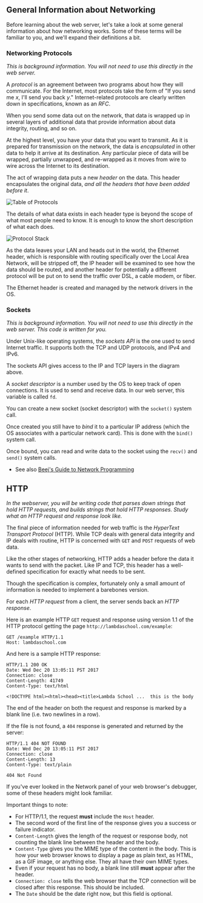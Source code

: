 ## General Information about Networking

Before learning about the web server, let's take a look at some general information about how networking works. Some of these terms will be familiar to you, and we'll expand their definitions a bit.

### Networking Protocols

_This is background information. You will not need to use this directly in the web server._

A _protocol_ is an agreement between two programs about how they will communicate. For the Internet, most protocols take the form of "If you send me _x_, I'll send you back _y_." Internet-related protocols are clearly written
down in specifications, known as an _RFC_.

When you send some data out on the network, that data is wrapped up in several layers of additional data that provide information about data integrity, routing, and so on.

At the highest level, you have your data that you want to transmit. As it is prepared for transmission on the network, the data is _encapsulated_ in other data to help it arrive at its destination. Any particular piece of data will be
wrapped, partially unwrapped, and re-wrapped as it moves from wire to wire across the Internet to its destination.

The act of wrapping data puts a new _header_ on the data. This header encapsulates the original data, _and all the headers that have been added before it_.

![Table of Protocols](table_of_internet_protocols.png)

The details of what data exists in each header type is beyond the scope of what most people need to know. It is enough to know the short description of what each does.

![Protocol Stack](protocol_stack.png)

As the data leaves your LAN and heads out in the world, the Ethernet header, which is responsible with routing specifically over the Local Area Network, will be stripped off, the IP header will be examined to see how the data should be routed, and another header for potentially a different protocol will be put on to send the traffic over DSL, a cable modem, or fiber.

The Ethernet header is created and managed by the network drivers in the OS.

### Sockets

_This is background information. You will not need to use this directly in the web server. This code is written for you._

Under Unix-like operating systems, the _sockets API_ is the one used to send Internet traffic. It supports both the TCP and UDP protocols, and IPv4 and IPv6.

The sockets API gives access to the IP and TCP layers in the diagram above.

A _socket descriptor_ is a number used by the OS to keep track of open connections. It is used to send and receive data. In our web server, this variable is called `fd`.

You can create a new socket (socket descriptor) with the `socket()` system call.

Once created you still have to _bind_ it to a particular IP address (which the OS associates with a particular network card). This is done with the `bind()` system call.

Once bound, you can read and write data to the socket using the `recv()` and `send()` system calls.

* See also [Beej's Guide to Network Programming](https://beej.us/guide/bgnet/)

## HTTP

_In the webserver, you will be writing code that parses down strings that hold HTTP requests, and builds strings that hold HTTP responses. Study what an HTTP request and response look like._

The final piece of information needed for web traffic is the _HyperText Transport Protocol_ (HTTP). While TCP deals with general data integrity and IP deals with routine, HTTP is concerned with `GET` and `POST` requests of web data.

Like the other stages of networking, HTTP adds a header before the data it wants to send with the packet. Like IP and TCP, this header has a well-defined specification for exactly what needs to be sent.

Though the specification is complex, fortunately only a small amount of information is needed to implement a barebones version.

For each _HTTP request_ from a client, the server sends back an _HTTP response_.

Here is an example HTTP `GET` request and response using version 1.1 of the HTTP protocol getting the page `http://lambdaschool.com/example`:

```
GET /example HTTP/1.1
Host: lambdaschool.com

```

And here is a sample HTTP response:

```
HTTP/1.1 200 OK
Date: Wed Dec 20 13:05:11 PST 2017
Connection: close
Content-Length: 41749
Content-Type: text/html

<!DOCTYPE html><html><head><title>Lambda School ...  this is the body
```

The end of the header on both the request and response is marked by a blank line (i.e. two newlines in a row).

If the file is not found, a `404` response is generated and returned by the server:

```
HTTP/1.1 404 NOT FOUND
Date: Wed Dec 20 13:05:11 PST 2017
Connection: close
Content-Length: 13
Content-Type: text/plain

404 Not Found
```

If you've ever looked in the Network panel of your web browser's debugger, some of these headers might look familiar.

Important things to note:

* For HTTP/1.1, the request **must** include the `Host` header.
* The second word of the first line of the response gives you a success or failure indicator.
* `Content-Length` gives the length of the request or response body, not counting the blank line between the header and the body.
* `Content-Type` gives you the MIME type of the content in the body. This is how your web browser knows to display a page as plain text, as HTML, as a GIF image, or anything else. They all have their own MIME types.
* Even if your request has no body, a blank line still **must** appear after the header.
* `Connection: close` tells the web browser that the TCP connection will be closed after this response. This should be included.
* The `Date` should be the date right now, but this field is optional.